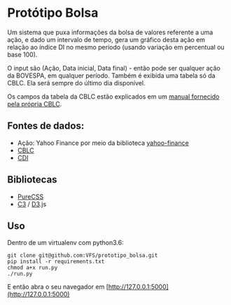 Protótipo Bolsa
===============

Um sistema que puxa informações da bolsa de valores referente a uma ação, e dado um intervalo de tempo, gera um gráfico desta ação em relação ao índice DI no mesmo período (usando variação em percentual ou base 100).

O input são (Ação, Data inicial, Data final) - então pode ser qualquer ação da BOVESPA, em qualquer período.
Também é exibida uma tabela só da CBLC. Ela será sempre do último dia disponível.

Os campos da tabela da CBLC estão explicados em um [manual fornecido pela própria CBLC](http://bvmf.bmfbovespa.com.br/BancoTitulosBTC/download/DBTCER9999_v3.pdf).

## Fontes de dados:
* Ação: Yahoo Finance por meio da biblioteca [yahoo-finance](https://pypi.python.org/pypi/yahoo-finance)
* [CBLC](http://www.cblc.com.br/cblc/consultas/Arquivos/DBTCER9999.txt)
* [CDI](ftp://ftp.cetip.com.br/IndiceDI/)

## Bibliotecas
* [PureCSS](https://purecss.io/)
* [C3](https://c3js.org) / [D3](https://d3js.org).js

## Uso
Dentro de um virtualenv com python3.6:

```
git clone git@github.com:VFS/prototipo_bolsa.git
pip install -r requirements.txt
chmod a+x run.py
./run.py
```
E então abra o seu navegador em [http://127.0.0.1:5000](http://127.0.0.1:5000)
